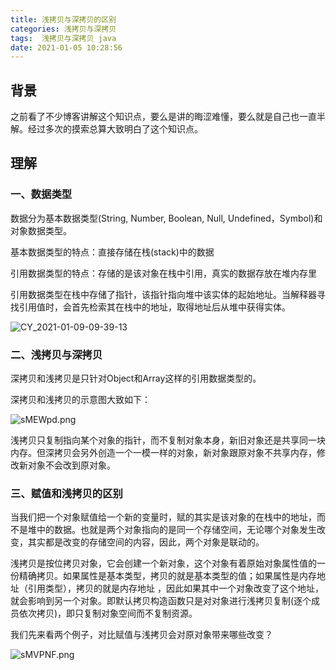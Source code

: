 ```yaml
---
title: 浅拷贝与深拷贝的区别
categories: 浅拷贝与深拷贝
tags:  浅拷贝与深拷贝 java
date: 2021-01-05 10:28:56
---
```


## 背景

之前看了不少博客讲解这个知识点，要么是讲的晦涩难懂，要么就是自己也一直半解。经过多次的摸索总算大致明白了这个知识点。

## 理解

###  一、数据类型

数据分为基本数据类型(String, Number, Boolean, Null, Undefined，Symbol)和对象数据类型。

基本数据类型的特点：直接存储在栈(stack)中的数据

引用数据类型的特点：存储的是该对象在栈中引用，真实的数据存放在堆内存里

引用数据类型在栈中存储了指针，该指针指向堆中该实体的起始地址。当解释器寻找引用值时，会首先检索其在栈中的地址，取得地址后从堆中获得实体。

![CY_2021-01-09-09-39-13](https://s3.ax1x.com/2021/01/09/sMAOL6.png)

### 二、浅拷贝与深拷贝

深拷贝和浅拷贝是只针对Object和Array这样的引用数据类型的。

深拷贝和浅拷贝的示意图大致如下：

![sMEWpd.png](https://s3.ax1x.com/2021/01/09/sMEWpd.png)

浅拷贝只复制指向某个对象的指针，而不复制对象本身，新旧对象还是共享同一块内存。但深拷贝会另外创造一个一模一样的对象，新对象跟原对象不共享内存，修改新对象不会改到原对象。

### 三、赋值和浅拷贝的区别

当我们把一个对象赋值给一个新的变量时，赋的其实是该对象的在栈中的地址，而不是堆中的数据。也就是两个对象指向的是同一个存储空间，无论哪个对象发生改变，其实都是改变的存储空间的内容，因此，两个对象是联动的。

浅拷贝是按位拷贝对象，它会创建一个新对象，这个对象有着原始对象属性值的一份精确拷贝。如果属性是基本类型，拷贝的就是基本类型的值；如果属性是内存地址（引用类型），拷贝的就是内存地址 ，因此如果其中一个对象改变了这个地址，就会影响到另一个对象。即默认拷贝构造函数只是对对象进行浅拷贝复制(逐个成员依次拷贝)，即只复制对象空间而不复制资源。

我们先来看两个例子，对比赋值与浅拷贝会对原对象带来哪些改变？

![sMVPNF.png](https://s3.ax1x.com/2021/01/09/sMVPNF.png)

